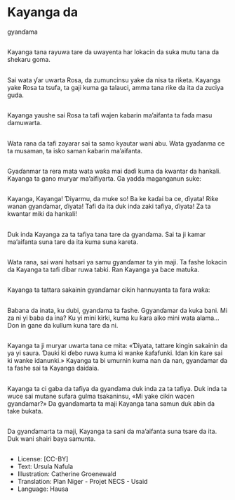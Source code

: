 # Kayanga da
gyanɗama

##
Kayanga tana rayuwa tare da
uwayenta har lokacin da suka mutu
tana da shekaru goma.


##
Sai wata ƴar uwarta Rosa, da
zumuncinsu yake da nisa ta riƙeta.
Kayanga yake Rosa ta tsufa, ta gaji
kuma ga talauci, amma tana riƙe da
ita da zuciya guda.


##
Kayanga yaushe sai Rosa ta tafi
wajen kabarin ma’aifanta ta faɗa
masu damuwarta.


##
Wata rana da tafi zayarar sai ta
samo kyautar wani abu. Wata
gyaɗanma ce ta musaman, ta isko
saman ƙabarin ma’aifanta.


##
Gyaɗanmar ta rera mata wata waƙa
mai daɗi kuma da kwantar da
hankali. Kayanga ta gano muryar
ma’aifiyarta.
Ga yadda maganganun suke:


##
Kayanga, Kayanga!
Ɗiyarmu, da muke so!
Ba ke kaɗai ba ce, ɗiyata!
Riƙe wanan gyanɗamar, ɗiyata!
Tafi da ita duk inda zaki tafiya, ɗiyata!
Za ta kwantar miki da hankali!


##
Duk inda Kayanga za ta tafiya tana
tare da gyanɗama.
Sai ta ji kamar ma’aifanta suna tare
da ita kuma suna kareta.


##
Wata rana, sai wani hatsari ya samu
gyanɗamar ta yin maji. Ta fashe
lokacin da Kayanga ta tafi ɗibar
ruwa tabki.
Ran Kayanga ya ɓace matuƙa.


##
Kayanga ta tattara sakainin
gyanɗamar cikin hannuyanta ta
fara waƙa:


##
Babana da inata,
ku dubi, gyanɗama ta fashe.
Ggyanɗamar da kuka bani.
Mi za ni yi baba da ina?
Ku yi mini kirki, kuma ku ƙara aiko mini wata alama…
Don in gane da kullum kuna tare da ni.


##
Kayanga ta ji muryar uwarta tana
ce mita:
«Ɗiyata, tattare kingin sakainin da
ya yi saura. Ɗauki ki ɗebo ruwa
kuma ki wanke ƙafafunki. Idan kin
ƙare sai ki wanke idanunki.»
Kayanga ta bi umurnin kuma nan da
nan, gyandamar da ta fashe sai ta
Kayanga daidaia.


##
Kayanga ta ci gaba da tafiya da
gyanɗama duk inda za ta tafiya.
Duk inda ta wuce sai mutane sufara
gulma tsakaninsu, «Mi yake cikin
wacen gyanɗamar?»
Da gyanɗamarta ta maji Kayanga
tana samun duk abin da take
bukata.


##
Da gyanɗamarta ta maji, Kayanga
ta sani da ma’aifanta suna tsare da
ita.
Duk wani shairi baya samunta.


##
* License: [CC-BY]
* Text: Ursula Nafula
* Illustration: Catherine Groenewald
* Translation: Plan Niger - Projet NECS - Usaid
* Language: Hausa
